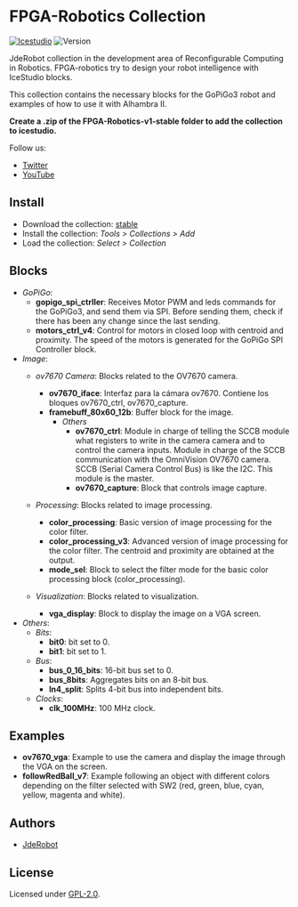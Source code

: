 # FPGA-Robotics Collection

[![Icestudio](https://img.shields.io/badge/collection-icestudio-blue.svg)](https://github.com/FPGAwars/icestudio)
![Version](https://img.shields.io/badge/version-v1.0-orange.svg)

JdeRobot collection in the development area of Reconfigurable Computing in Robotics. FPGA-robotics try to design your robot intelligence with IceStudio blocks.

This collection contains the necessary blocks for the GoPiGo3 robot and examples of how to use it with Alhambra II.

**Create a .zip of the FPGA-Robotics-v1-stable folder to add the collection to icestudio.**

Follow us: 
* [Twitter](https://twitter.com/JdeRobot)
* [YouTube](https://www.youtube.com/channel/UCgmUgpircYAv_QhLQziHJOQ/)

## Install

* Download the collection: [stable](https://github.com/Obijuan/Academia-Jedi-Hw/archive/v1.0.zip)
* Install the collection: *Tools > Collections > Add*
* Load the collection: *Select > Collection*

## Blocks
* *GoPiGo*:
	* **gopigo_spi_ctrller**: Receives Motor PWM and leds commands for the GoPiGo3, and send them via SPI. Before sending them, check if there has been any change since the last sending.
	* **motors_ctrl_v4**: Control for motors in closed loop with centroid and proximity. The speed of the motors is generated for the GoPiGo SPI Controller block. 
* *Image*:
	* *ov7670 Camera*: Blocks related to the OV7670 camera.
		* **ov7670_iface**: Interfaz para la cámara ov7670. Contiene los bloques ov7670_ctrl, ov7670_capture.
		* **framebuff_80x60_12b**: Buffer block for the image.
			* *Others*
				* **ov7670_ctrl**: Module in charge of telling the SCCB module what registers to write in the camera camera and to control the camera inputs. Module in charge of the SCCB communication with the OmniVision OV7670 camera. SCCB (Serial Camera Control Bus) is like the I2C. This module is the master.
				* **ov7670_capture**: Block that controls image capture.
		
	* *Processing*: Blocks related to image processing.
		* **color_processing**: Basic version of image processing for the color filter.
		* **color_processing_v3**: Advanced version of image processing for the color filter. The centroid and proximity are obtained at the output.
		* **mode_sel**: Block to select the filter mode for the basic color processing block (color_processing). 
	* *Visualization*: Blocks related to visualization. 
		* **vga_display**: Block to display the image on a VGA screen.
* *Others*:
	* *Bits*:
		* **bit0**: bit set to 0.
		* **bit1**: bit set to 1.
	* *Bus*:
		* **bus_0_16_bits**: 16-bit bus set to 0.
		* **bus_8bits**: Aggregates bits on an 8-bit bus.
		* **In4_split**: Splits 4-bit bus into independent bits.
	* *Clocks*:
		* **clk_100MHz**: 100 MHz clock.
	
## Examples
* **ov7670_vga**: Example to use the camera and display the image through the VGA on the screen.
* **followRedBall_v7**: Example following an object with different colors depending on the filter selected with SW2 (red, green, blue, cyan, yellow, magenta and white).

## Authors
* [JdeRobot](https://github.com/JdeRobot/FPGA-robotics)

## License

Licensed under [GPL-2.0](https://opensource.org/licenses/GPL-2.0).
